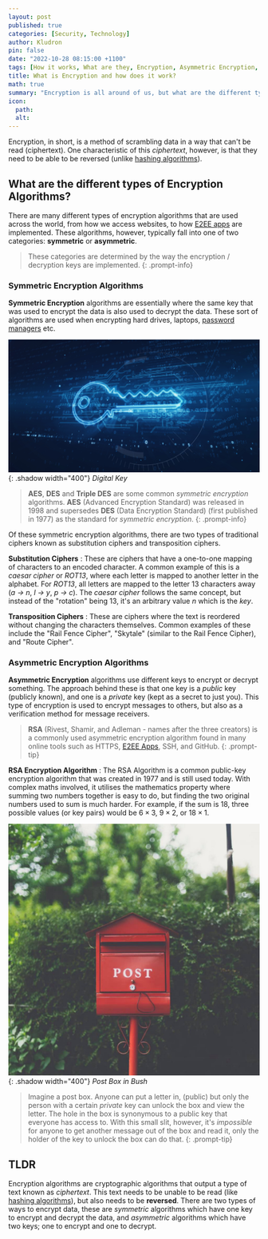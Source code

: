 ```yaml
---
layout: post
published: true
categories: [Security, Technology]
author: Kludron
pin: false
date: "2022-10-28 08:15:00 +1100"
tags: [How it works, What are they, Encryption, Asymmetric Encryption, Symmetric Encryption]
title: What is Encryption and how does it work?
math: true
summary: "Encryption is all around of us, but what are the different types of encryption, how do they work, and where are they used?"
icon:
  path: 
  alt: 
---
```


Encryption, in short, is a method of scrambling data in a way that can't be read (ciphertext). One characteristic of this *ciphertext*, however, is that they need to be able to be reversed (unlike [hashing algorithms](/posts/hashed-passwords)).

## What are the different types of Encryption Algorithms?

There are many different types of encryption algorithms that are used across the world, from how we access websites, to how [E2EE apps](/posts/end-to-end-encryption) are implemented. These algorithms, however, typically fall into one of two categories: **symmetric** or **asymmetric**.

> These categories are determined by the way the encryption / decryption keys are implemented.
{: .prompt-info}

### Symmetric Encryption Algorithms

**Symmetric Encryption** algorithms are essentially where the same key that was used to encrypt the data is also used to decrypt the data. These sort of algorithms are used when encrypting hard drives, laptops, [password managers](/posts/password-managers) etc.

![Key](/assets/img/key.jpg){: .shadow width="400"}
_Digital Key_

> **AES**, **DES** and **Triple DES** are some common *symmetric encryption* algorithms. **AES** (Advanced Encryption Standard) was released in 1998 and supersedes **DES** (Data Encryption Standard) (first published in 1977) as the standard for *symmetric encryption*.
{: .prompt-info}

Of these symmetric encryption algorithms, there are two types of traditional ciphers known as substitution ciphers and transposition ciphers. 

**Substitution Ciphers**
: These are ciphers that have a one-to-one mapping of characters to an encoded character. A common example of this is a *caesar cipher* or *ROT13*, where each letter is mapped to another letter in the alphabet. For *ROT13*, all letters are mapped to the letter 13 characters away (*a -> n*, *l -> y*, *p -> c*). The *caesar cipher* follows the same concept, but instead of the "rotation" being 13, it's an arbitrary value *n* which is the *key*.

**Transposition Ciphers**
: These are ciphers where the text is reordered without changing the characters themselves. Common examples of these include the "Rail Fence Cipher", "Skytale" (similar to the Rail Fence Cipher), and "Route Cipher".

### Asymmetric Encryption Algorithms

**Asymmetric Encryption** algorithms use different keys to encrypt or decrypt something. The approach behind these is that one key is a *public* key (publicly known), and one is a *private* key (kept as a secret to just you). This type of encryption is used to encrypt messages to others, but also as a verification method for message receivers.

> **RSA** (Rivest, Shamir, and Adleman - names after the three creators) is a commonly used asymmetric encryption algorithm found in many online tools such as HTTPS, [E2EE Apps](/posts/end-to-end-encryption), SSH, and GitHub.
{: .prompt-tip}

**RSA Encryption Algorithm**
: The RSA Algorithm is a common public-key encryption algorithm that was created in 1977 and is still used today. With complex maths involved, it utilises the mathematics property where summing two numbers together is easy to do, but finding the two original numbers used to sum is much harder. For example, if the sum is 18, three possible values (or key pairs) would be $6 \times 3$, $9 \times 2$, or $18 \times 1$.

![Post Box](/assets/img/post-box.jpg){: .shadow width="400"}
_Post Box in Bush_

> Imagine a post box. Anyone can put a letter in, (public) but only the person with a certain *private* key can unlock the box and view the letter. The hole in the box is synonymous to a public key that everyone has access to. With this small slit, however, it's *impossible* for anyone to get another message out of the box and read it, only the holder of the key to unlock the box can do that.
{: .prompt-tip}

## TLDR

Encryption algorithms are cryptographic algorithms that output a type of text known as *ciphertext*. This text needs to be unable to be read (like [hashing algorithms](/posts/hashed-passwords)), but also needs to be **reversed**. There are two types of ways to encrypt data, these are *symmetric* algorithms which have one key to encrypt and decrypt the data, and *asymmetric* algorithms which have two keys; one to encrypt and one to decrypt.